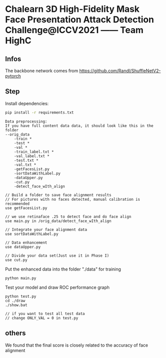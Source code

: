 # Chalearn 3D High-Fidelity Mask Face Presentation Attack Detection Challenge@ICCV2021 —— Team HighC


## Infos
The backbone network comes from https://github.com/Randl/ShuffleNetV2-pytorch



## Step
Install dependencies:
```bash
pip install -r requirements.txt
```

```
Data preprocessing:
If you have full content data data, it should look like this in the folder
--orig_data
    -train *
    -test *
    -val *
    -train_label.txt *
    -val_label.txt *
    -test.txt *
    -val.txt *
    -getFacesList.py
    -sortDataWithLabel.py
    -dataUpper.py
    -cut.py
    -detect_face_wIth_align
```

```
// Build a folder to save face alignment results
// For pictures with no faces detected, manual calibration is recommended
use getFacesList.py

// we use retinaface .25 to detect face and do face align
use main.py in /orig_data/detect_face_wIth_align

// Integrate your face alignment data
use sortDataWithLabel.py

// Data enhancement
use dataUpper.py

// Divide your data set(Just use it in Phase I)
use cut.py
```

Put the enhanced data into the folder "./data" for training
```
python main.py
```

Test your model and draw ROC performance graph
```
python test.py
cd ./draw
./show.bat

// if you want to test all test data
// change ONLY_VAL = 0 in test.py
```

## others
We found that the final score is closely related to the accuracy of face alignment

